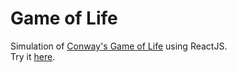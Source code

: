 # Game of Life

Simulation of [Conway's Game of Life](https://en.wikipedia.org/wiki/Conway%27s_Game_of_Life) using ReactJS. \
Try it [here](https://conway-game-of-life-kg.netlify.app/).
